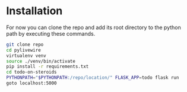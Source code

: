 # Installation

For now you can clone the repo and add its root directory to the python path by executing these commands.

```bash
git clone repo
cd pylivewire
virtualenv venv
source ./venv/bin/activate
pip install -r requirements.txt
cd todo-on-steroids
PYTHONPATH="$PYTHONPATH:/repo/location/" FLASK_APP=todo flask run
goto localhost:5000
```